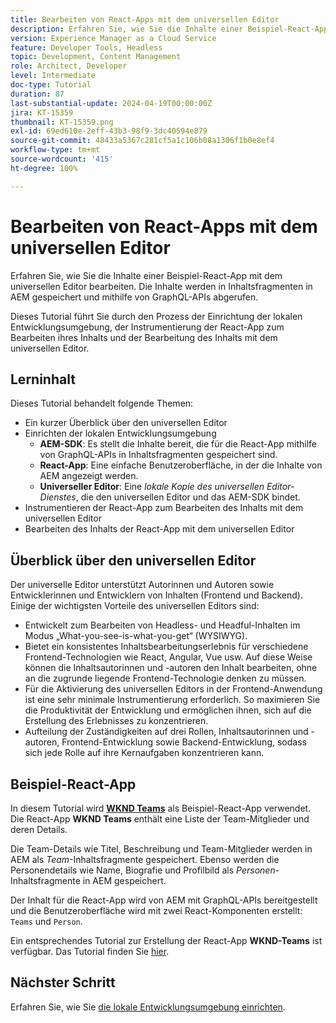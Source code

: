```yaml
---
title: Bearbeiten von React-Apps mit dem universellen Editor
description: Erfahren Sie, wie Sie die Inhalte einer Beispiel-React-App mit dem universellen Editor bearbeiten.
version: Experience Manager as a Cloud Service
feature: Developer Tools, Headless
topic: Development, Content Management
role: Architect, Developer
level: Intermediate
doc-type: Tutorial
duration: 87
last-substantial-update: 2024-04-19T00:00:00Z
jira: KT-15359
thumbnail: KT-15359.png
exl-id: 69ed610e-2eff-43b3-98f9-3dc40594e879
source-git-commit: 48433a5367c281cf5a1c106b08a1306f1b0e8ef4
workflow-type: tm+mt
source-wordcount: '415'
ht-degree: 100%

---
```


# Bearbeiten von React-Apps mit dem universellen Editor

Erfahren Sie, wie Sie die Inhalte einer Beispiel-React-App mit dem universellen Editor bearbeiten. Die Inhalte werden in Inhaltsfragmenten in AEM gespeichert und mithilfe von GraphQL-APIs abgerufen.

Dieses Tutorial führt Sie durch den Prozess der Einrichtung der lokalen Entwicklungsumgebung, der Instrumentierung der React-App zum Bearbeiten ihres Inhalts und der Bearbeitung des Inhalts mit dem universellen Editor.

## Lerninhalt

Dieses Tutorial behandelt folgende Themen:

- Ein kurzer Überblick über den universellen Editor
- Einrichten der lokalen Entwicklungsumgebung
   - **AEM-SDK**: Es stellt die Inhalte bereit, die für die React-App mithilfe von GraphQL-APIs in Inhaltsfragmenten gespeichert sind.
   - **React-App**: Eine einfache Benutzeroberfläche, in der die Inhalte von AEM angezeigt werden.
   - **Universeller Editor**: Eine _lokale Kopie des universellen Editor-Dienstes_, die den universellen Editor und das AEM-SDK bindet.
- Instrumentieren der React-App zum Bearbeiten des Inhalts mit dem universellen Editor
- Bearbeiten des Inhalts der React-App mit dem universellen Editor


## Überblick über den universellen Editor

Der universelle Editor unterstützt Autorinnen und Autoren sowie Entwicklerinnen und Entwicklern von Inhalten (Frontend und Backend). Einige der wichtigsten Vorteile des universellen Editors sind:

- Entwickelt zum Bearbeiten von Headless- und Headful-Inhalten im Modus „What-you-see-is-what-you-get“ (WYSIWYG).
- Bietet ein konsistentes Inhaltsbearbeitungserlebnis für verschiedene Frontend-Technologien wie React, Angular, Vue usw. Auf diese Weise können die Inhaltsautorinnen und -autoren den Inhalt bearbeiten, ohne an die zugrunde liegende Frontend-Technologie denken zu müssen.
- Für die Aktivierung des universellen Editors in der Frontend-Anwendung ist eine sehr minimale Instrumentierung erforderlich. So maximieren Sie die Produktivität der Entwicklung und ermöglichen ihnen, sich auf die Erstellung des Erlebnisses zu konzentrieren.
- Aufteilung der Zuständigkeiten auf drei Rollen, Inhaltsautorinnen und -autoren, Frontend-Entwicklung sowie Backend-Entwicklung, sodass sich jede Rolle auf ihre Kernaufgaben konzentrieren kann.


## Beispiel-React-App

In diesem Tutorial wird [**WKND Teams**](https://github.com/adobe/aem-guides-wknd-graphql/tree/main/basic-tutorial#react-app---basic-tutorial---teampersons) als Beispiel-React-App verwendet. Die React-App **WKND Teams** enthält eine Liste der Team-Mitglieder und deren Details.

Die Team-Details wie Titel, Beschreibung und Team-Mitglieder werden in AEM als _Team_-Inhaltsfragmente gespeichert. Ebenso werden die Personendetails wie Name, Biografie und Profilbild als _Personen_-Inhaltsfragmente in AEM gespeichert.

Der Inhalt für die React-App wird von AEM mit GraphQL-APIs bereitgestellt und die Benutzeroberfläche wird mit zwei React-Komponenten erstellt: `Teams` und `Person`.

Ein entsprechendes Tutorial zur Erstellung der React-App **WKND-Teams** ist verfügbar. Das Tutorial finden Sie [hier](https://experienceleague.adobe.com/de/docs/experience-manager-learn/getting-started-with-aem-headless/graphql/multi-step/overview).

## Nächster Schritt

Erfahren Sie, wie Sie [die lokale Entwicklungsumgebung einrichten](./local-development-setup.md).
